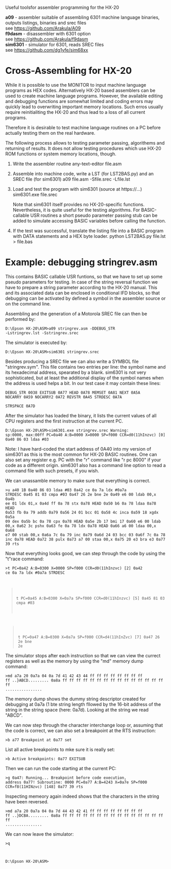 Useful toolsfor assembler programming for the HX-20

<b>a09</b> - assembler suitable of assembling 6301 machine language binaries, outputs listings, binaries and srec files<br>
   see https://github.com/Arakula/A09<br>
<b>f9dasm</b> - disassembler with 6301 option<br>
   see https://github.com/Arakula/f9dasm<br>
<b>sim6301</b> - simulator for 6301, reads SREC files<br>
   see https://github.com/dg1yfe/sim68xx<br>


Cross-Assembling for HX-20
==========================
While it is possible to use the MONITOR to input machine language programs as HEX codes.
Alternatively HX-20 based assemblers can be used to create machine language programs.
However, the available editing and debugging functions are somewhat limited and coding
errors may quickly lead to overwriting important memory locations.
Such erros usually require reinitialiting the HX-20 and thus lead to a loss of all current programs.

Therefore it is desirable to test machine language routines on a PC before actually testing
them on the real hardware.

The following process allows to testing parameter passing, algorithems and returning of results.
It does not allow testing procedures which use HX-20 ROM functions or system memory locations, though.

1) Write the assembler routine
   any-text-editor file.asm

2) Assemble into machine code, write a LST (for LST2BAS.py) and an SREC file (for sim6301)
   a09 file.asm -Sfile.srec -Lfile.lst

3) Load and test the program with sim6301 (source at https://...)
   sim6301.exe file.srec

   Note that sim6301 itself provides no HX-20-specific functions. Nevertheless, 
   it is quite useful for the testing algorithms.
   For BASIC-callable USR routines a short pseudo parameter passing stub can be 
   added to simulate accessing BASIC variables before calling the function.

4) If the test was successful, translate the listing file into a BASIC program
   with DATA statements and a HEX byte loader.
   python LST2BAS.py file.lst > file.bas


	
Example: debugging stringrev.asm
================================
This contains BASIC callable USR funtions, so that we have to set up
some pseudo parameters for testing.
In case of the string reversal function we have to prepare a string 
parameter according to the HX-20 manual.
This and its associated data can be enclosed in conditional IFD blocks,
so that debugging can be activated by defined a symbol in the assembler
source or on the command line.

Assembling and the generation of a Motorola SREC file can then 
be performed by:

<code>D:\Epson HX-20\ASM>a09 stringrev.asm  -DDEBUG_STR -Lstringrev.lst -Sstringrev.srec</code>

The simulator is executed by:

<code>D:\Epson HX-20\ASM>sim6301 stringrev.srec</code>


Besides producing a SREC file we can also write a SYMBOL file
"stringrev.sym". This file contains two entries per line: the
symbol name and its hexadecimal address, spearated by a blank.
sim6301 is not very sophisticated, but at least the additional
display of the symbol names  when the address is used helps a
bit. In our test case it may contain these lines:

<code>DEBUG_STR 0038
EXITSUB 0A77
HEAD 0A78
MEMSET 0A81
NEXT 0A5A
NOCARRY 0A59
NOCARRY2 0A72
REVSTR 0A45
STRDESC 0A7A  
STRSPACE 0A7D</code>

After the simulator has loaded the binary, it lists the current
values of all CPU registers and the first instruction at the current PC.

<code>D:\Epson HX-20\ASM>sim6301.exe stringrev.srec
Warning: sp:0000, max:00ff
PC=0a40 A:B=0000 X=0000 SP=f000 CCR=d0(11hInzvc)        [0]
0a40    86 03           ldaa #03</code>

Note:
I have hard-coded the start address of 0A40 into my version of sim6301
as this is the most common for HX-20 BASIC routines. 
One can also set any register e.g. PC with the "r" command like "r pc 8000"
if your code as a different origin. sim6301 also has a command line option
to read a command file with such presets, if you wish.

We can unassamble memory to make sure that everything is correct.

<code>>u a40 1B
0a40    86 03           ldaa #03
0a42    ce 0a 7a        ldx  #0a7a      STRDESC
0a45    81 03           cmpa #03
0a47    26 2e           bne  2e
0a49    e6 00           ldab 00,x
0a4b    ee 01           ldx  01,x
0a4d    ff 0a 78        stx  0a78       HEAD
0a50    b6 0a 78        ldaa 0a78       HEAD
0a53    fb 0a 79        addb 0a79
0a56    24 01           bcc  01
0a58    4c              inca
0a59    18              xgdx
0a5a    09              dex
0a5b    bc 0a 78        cpx  0a78       HEAD
0a5e    2b 17           bmi  17
0a60    e6 00           ldab 00,x
0a62    3c              pshx
0a63    fe 0a 78        ldx  0a78       HEAD
0a66    a6 00           ldaa 00,x
0a68    e7 00           stab 00,x
0a6a    7c 0a 79        inc 0a79
0a6d    24 03           bcc  03
0a6f    7c 0a 78        inc 0a78        HEAD
0a72    38              pulx
0a73    a7 00           staa 00,x
0a75    20 e3           bra  e3
0a77    39              rts</code>

Now that everything looks good, we can step through the code by
using the "t"race command:

<code>>t
PC=0a42 A:B=0300 X=0000 SP=f000 CCR=d0(11hInzvc)        [2]
0a42    ce 0a 7a        ldx  #0a7a      STRDESC

>t
PC=0a45 A:B=0300 X=0a7a SP=f000 CCR=d0(11hInzvc)        [5]
0a45    81 03           cmpa #03

>t
PC=0a47 A:B=0300 X=0a7a SP=f000 CCR=d4(11hInZvc)        [7]
0a47    26 2e           bne  2e</code>

The simulator stops after each instruction so that we can view 
the currect registers as well as the memory by using the "md" 
memory dump command:

<code>>md a7a 20
0a7a    04 0a 7d 41 42 43 44 ff ff ff ff ff ff ff ff ff  ..}ABCD.........
0a8a    ff ff ff ff ff ff ff ff ff ff ff ff ff ff ff ff  ................</code>


The memory dump shows the dummy string descriptor created for debugging
at 0a7a (1 bte string length fllowed by the 16-bit address of the string in
the string space (here: 0a7d). Looking at the string we read "ABCD".

We can now step through the character interchange loop or, assuming that
the code is correct, we can also set a breakpoint at the RTS instruction:

<code>>b a77
Breakpoint at 0a77 set</code>

List all active breakpoints to mke sure it is really set:

<code>>b
Active breakpoints:
        0a77    EXITSUB</code>
  
Then we can run the code starting at the current PC:

<code>>g
0a47: Running...
Breakpoint before code execution, address 0a77!
Subroutine: 0000
PC=0a77 A:B=4243 X=0a7e SP=f000 CCR=f8(11HINzvc)        [148]
0a77    39              rts</code>

Inspecting memeory again indeed shows that the characters in the string have been reversed.

<code>>md a7a 20
0a7a    04 0a 7d 44 43 42 41 ff ff ff ff ff ff ff ff ff  ..}DCBA.........
0a8a    ff ff ff ff ff ff ff ff ff ff ff ff ff ff ff ff  ................</code>

We can now leave the simulator:

<code>>q

D:\Epson HX-20\ASM></code>
